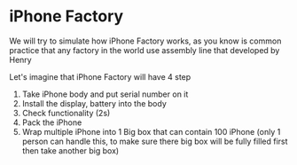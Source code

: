 # iPhone Factory

We will try to simulate how iPhone Factory works, as you know is common practice that any factory in the world use assembly line that developed by Henry

Let's imagine that iPhone Factory will have 4 step

1. Take iPhone body and put serial number on it
2. Install the display, battery into the body
3. Check functionality (2s)
4. Pack the iPhone
5. Wrap multiple iPhone into 1 Big box that can contain 100 iPhone (only 1 person can handle this, to make sure there big box will be fully filled first then take another big box)
